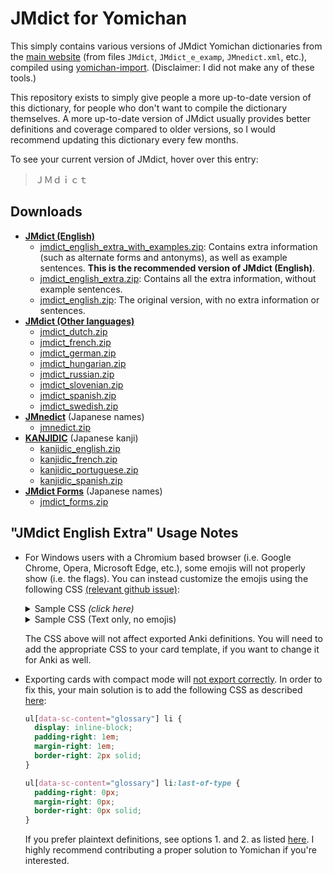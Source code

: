 # JMdict for Yomichan

This simply contains various versions of JMdict Yomichan dictionaries
from the [main website](https://www.edrdg.org/wiki/index.php/JMdict-EDICT_Dictionary_Project)
(from files `JMdict`, `JMdict_e_examp`, `JMnedict.xml`, etc.),
compiled using [yomichan-import](https://github.com/FooSoft/yomichan-import).
(Disclaimer: I did not make any of these tools.)

This repository exists to simply give people a more up-to-date version of this dictionary,
for people who don't want to compile the dictionary themselves.
A more up-to-date version of JMdict usually provides better definitions and coverage
compared to older versions, so I would recommend updating this dictionary every few months.

To see your current version of JMdict,
hover over this entry:
> ＪＭｄｉｃｔ

## Downloads

* **[JMdict (English)](https://www.edrdg.org/jmdict/edict_doc.html)**
    * [jmdict_english_extra_with_examples.zip](https://github.com/Aquafina-water-bottle/jmdict-english-yomichan/releases/download/2023%2F04%2F15/2023-04-15_jmdict_english_extra_with_examples.zip):
        Contains extra information (such as alternate forms and antonyms), as well as example sentences.
        **This is the recommended version of JMdict (English)**.
    * [jmdict_english_extra.zip](https://github.com/Aquafina-water-bottle/jmdict-english-yomichan/releases/download/2023%2F04%2F15/2023-04-15_jmdict_english_extra.zip):
        Contains all the extra information, without example sentences.
    * [jmdict_english.zip](https://github.com/Aquafina-water-bottle/jmdict-english-yomichan/releases/download/2023%2F04%2F15/2023-04-15_jmdict_english.zip):
        The original version, with no extra information or sentences.
* **[JMdict (Other languages)](https://www.edrdg.org/jmdict/edict_doc.html)**
    * [jmdict_dutch.zip](https://github.com/Aquafina-water-bottle/jmdict-english-yomichan/releases/download/2023%2F04%2F15/2023-04-15_jmdict_dutch.zip)
    * [jmdict_french.zip](https://github.com/Aquafina-water-bottle/jmdict-english-yomichan/releases/download/2023%2F04%2F15/2023-04-15_jmdict_french.zip)
    * [jmdict_german.zip](https://github.com/Aquafina-water-bottle/jmdict-english-yomichan/releases/download/2023%2F04%2F15/2023-04-15_jmdict_german.zip)
    * [jmdict_hungarian.zip](https://github.com/Aquafina-water-bottle/jmdict-english-yomichan/releases/download/2023%2F04%2F15/2023-04-15_jmdict_hungarian.zip)
    * [jmdict_russian.zip](https://github.com/Aquafina-water-bottle/jmdict-english-yomichan/releases/download/2023%2F04%2F15/2023-04-15_jmdict_russian.zip)
    * [jmdict_slovenian.zip](https://github.com/Aquafina-water-bottle/jmdict-english-yomichan/releases/download/2023%2F04%2F15/2023-04-15_jmdict_slovenian.zip)
    * [jmdict_spanish.zip](https://github.com/Aquafina-water-bottle/jmdict-english-yomichan/releases/download/2023%2F04%2F15/2023-04-15_jmdict_spanish.zip)
    * [jmdict_swedish.zip](https://github.com/Aquafina-water-bottle/jmdict-english-yomichan/releases/download/2023%2F04%2F15/2023-04-15_jmdict_swedish.zip)
* **[JMnedict](https://www.edrdg.org/enamdict/enamdict_doc.html)** (Japanese names)
    * [jmnedict.zip](https://github.com/Aquafina-water-bottle/jmdict-english-yomichan/releases/download/2023%2F04%2F15/2023-04-15_jmnedict.zip)
* **[KANJIDIC](http://nihongo.monash.edu/kanjidic2/index.html)** (Japanese kanji)
    * [kanjidic_english.zip](https://github.com/Aquafina-water-bottle/jmdict-english-yomichan/releases/download/2023%2F04%2F15/2023-04-15_kanjidic_english.zip)
    * [kanjidic_french.zip](https://github.com/Aquafina-water-bottle/jmdict-english-yomichan/releases/download/2023%2F04%2F15/2023-04-15_kanjidic_french.zip)
    * [kanjidic_portuguese.zip](https://github.com/Aquafina-water-bottle/jmdict-english-yomichan/releases/download/2023%2F04%2F15/2023-04-15_kanjidic_portuguese.zip)
    * [kanjidic_spanish.zip](https://github.com/Aquafina-water-bottle/jmdict-english-yomichan/releases/download/2023%2F04%2F15/2023-04-15_kanjidic_spanish.zip)
* **[JMdict Forms](https://www.edrdg.org/jmdict/edict_doc.html)** (Japanese names)
    * [jmdict_forms.zip](https://github.com/Aquafina-water-bottle/jmdict-english-yomichan/releases/download/2023%2F04%2F15/2023-04-15_jmdict_forms.zip)



<!--
## JMdict (English)
For JMdict English users, there are a few versions available:

* `jmdict_english`: The default version.
* `jmdict_english_extra`: Contains a lot of extra information not included in the default version,
    including alternate forms and antonyms
* `jmdict_english_extra_with_examples`: Contains the above and extra sentences.
    **You likely want to be using this one**.


> **Note**: The extra versions will take considerably longer to import compared to the default version.
-->

<!--
Additionally, as of writing this (2022/09/20),
all of the following sources provide relatively older versions of JMdict:
- Matt's Yomichan video (Exact version not included, but likely before 2021)
- Yomichan README (2021-01-01)
In the future, I plan on writing something to automatically re-compile this dictionary daily / weekly.
-->

## "JMdict English Extra" Usage Notes
* For Windows users with a Chromium based browser (i.e. Google Chrome, Opera, Microsoft Edge, etc.),
    some emojis will not properly show (i.e. the flags).
    You can instead customize the emojis using the following CSS
    [(relevant github issue)](https://github.com/FooSoft/yomichan-import/pull/40#issuecomment-1426941717):

    <details>
    <summary> Sample CSS <i>(click here)</i> </summary>

    ```css
    ul[data-sc-content="glossary"] {
      list-style-type: circle !important;
    }
    ul[data-sc-content="infoGlossary"] {
      list-style-type: "ℹ️ " !important; /* hint: try "💬 " */
    }
    ul[data-sc-content="sourceLanguages"] {
      list-style-type: "🌐 " !important;
    }
    ul[data-sc-content="notes"] {
      list-style-type: "📝 " !important;
    }
    ul[data-sc-content="antonyms"] {
      list-style-type: "🔄 " !important;
    }
    ul[data-sc-content="references"] {
      list-style-type: "➡️ " !important;
    }
    ul[data-sc-content="examples"] {
      list-style-type: "🇯🇵 " !important; /* hint: try "⛩️ ", "👺 ", "🗾 ", or "🎌 " */
    }
    ul[data-sc-content="examples"] > li[lang="en"] {
      list-style-type: "🇬🇧 " !important; /* hint: try "🗽 ", or "🌎 " */
    }
    ```

    </details>

    <details>
    <summary> Sample CSS (Text only, no emojis) </summary>

    ```css
    ul[data-sc-content="glossary"] {
      list-style-type: circle !important;
    }
    ul[data-sc-content="infoGlossary"] {
      list-style-type: "◆ " !important; /* matches closer with monolingual dictionaries. If you want a symbol, try "ⓘ  " */
    }
    ul[data-sc-content="sourceLanguages"] {
      list-style-type: "語源: " !important;
    }
    ul[data-sc-content="notes"] {
      list-style-type: "メモ: " !important;
    }
    ul[data-sc-content="antonyms"] {
      list-style-type: "⇔  " !important;
    }
    ul[data-sc-content="references"] {
      list-style-type: "↪  " !important;
    }
    ul[data-sc-content="examples"] {
      list-style-type: "例文: " !important;
    }

    ol[data-count="1"].definition-list ul[data-sc-content="examples"],
    ol[data-count="1"].definition-list ul[data-sc-content="references"],
    ol[data-count="1"].definition-list ul[data-sc-content="antonyms"],
    ol[data-count="1"].definition-list ul[data-sc-content="notes"],
    ol[data-count="1"].definition-list ul[data-sc-content="sourceLanguages"],
    ol[data-count="1"].definition-list ul[data-sc-content="infoGlossary"] {
      padding-left: 2em !important;
    }
    ```

    </details>

    The CSS above will not affect exported Anki definitions. You will need to add the appropriate CSS to your card template,
    if you want to change it for Anki as well.

* Exporting cards with compact mode will [not export correctly](https://github.com/FooSoft/yomichan/issues/2297).
    In order to fix this, your main solution is to add the following CSS as described [here](https://github.com/FooSoft/yomichan/issues/2297#issuecomment-1426828952):
    ```css
    ul[data-sc-content="glossary"] li {
      display: inline-block;
      padding-right: 1em;
      margin-right: 1em;
      border-right: 2px solid;
    }

    ul[data-sc-content="glossary"] li:last-of-type {
      padding-right: 0px;
      margin-right: 0px;
      border-right: 0px solid;
    }
    ```

    If you prefer plaintext definitions, see options 1. and 2. as listed [here](https://github.com/FooSoft/yomichan/issues/2297#issuecomment-1435371920).
    I highly recommend contributing a proper solution to Yomichan if you're interested.

